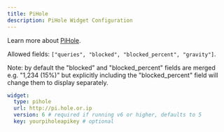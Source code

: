 ```yaml
---
title: PiHole
description: PiHole Widget Configuration
---
```


Learn more about [PiHole](https://github.com/pi-hole/pi-hole).

Allowed fields: `["queries", "blocked", "blocked_percent", "gravity"]`.

Note: by default the "blocked" and "blocked_percent" fields are merged e.g. "1,234 (15%)" but explicitly including the "blocked_percent" field will change them to display separately.

```yaml
widget:
  type: pihole
  url: http://pi.hole.or.ip
  version: 6 # required if running v6 or higher, defaults to 5
  key: yourpiholeapikey # optional
```
